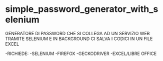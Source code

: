 # simple_password_generator_with_selenium
GENERATORE DI PASSWORD CHE SI COLLEGA AD UN SERVIZIO WEB TRAMITE SELENIUM E IN BACKGROUND CI SALVA I CODICI IN UN FILE EXCEL

-RICHIEDE: 
-SELENIUM
-FIREFOX
-GECKODRIVER
-EXCEL/LIBRE OFFICE

